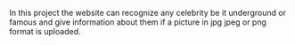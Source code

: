 In this project the website can recognize any celebrity be it underground or famous and give information about them if a picture in jpg jpeg or png format is uploaded.
